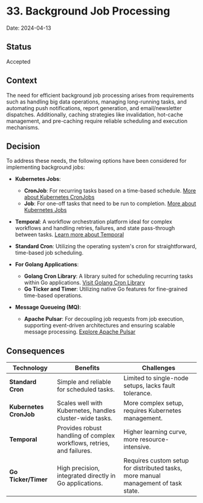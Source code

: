 # 33. Background Job Processing

Date: 2024-04-13

## Status

Accepted

## Context

The need for efficient background job processing arises from requirements such as handling big data operations, managing long-running tasks, and automating push notifications, report generation, and email/newsletter dispatches. Additionally, caching strategies like invalidation, hot-cache management, and pre-caching require reliable scheduling and execution mechanisms.

## Decision

To address these needs, the following options have been considered for implementing background jobs:

- **Kubernetes Jobs**:
  - **CronJob**: For recurring tasks based on a time-based schedule. [More about Kubernetes CronJobs](https://kubernetes.io/docs/concepts/workloads/controllers/cron-jobs/)
  - **Job**: For one-off tasks that need to be run to completion. [More about Kubernetes Jobs](https://kubernetes.io/docs/concepts/workloads/controllers/job/)

- **Temporal**: A workflow orchestration platform ideal for complex workflows and handling retries, failures, and state pass-through between tasks. [Learn more about Temporal](https://temporal.io/)

- **Standard Cron**: Utilizing the operating system's cron for straightforward, time-based job scheduling.

- **For Golang Applications**:
  - **Golang Cron Library**: A library suited for scheduling recurring tasks within Go applications. [Visit Golang Cron Library](https://github.com/robfig/cron)
  - **Go Ticker and Timer**: Utilizing native Go features for fine-grained time-based operations.

- **Message Queueing (MQ)**:
  - **Apache Pulsar**: For decoupling job requests from job execution, supporting event-driven architectures and ensuring scalable message processing. [Explore Apache Pulsar](https://pulsar.apache.org/)

## Consequences

| Technology             | Benefits                                                              | Challenges                                                                         |
|------------------------|-----------------------------------------------------------------------|------------------------------------------------------------------------------------|
| **Standard Cron**      | Simple and reliable for scheduled tasks.                              | Limited to single-node setups, lacks fault tolerance.                              |
| **Kubernetes CronJob** | Scales well with Kubernetes, handles cluster-wide tasks.              | More complex setup, requires Kubernetes management.                                |
| **Temporal**           | Provides robust handling of complex workflows, retries, and failures. | Higher learning curve, more resource-intensive.                                    |
| **Go Ticker/Timer**    | High precision, integrated directly in Go applications.               | Requires custom setup for distributed tasks, more manual management of task state. |
